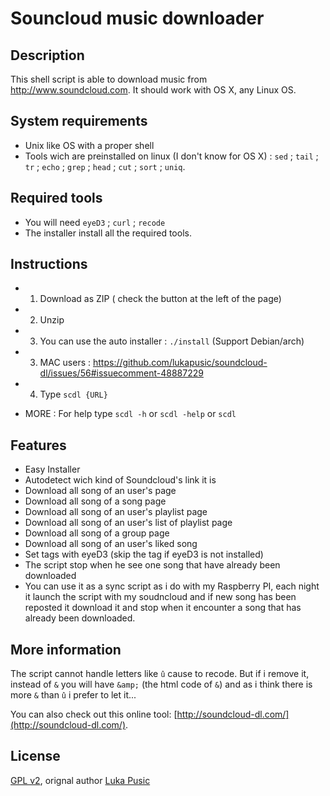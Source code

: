 Souncloud music downloader
==============

Description
--------------
This shell script is able to download music from http://www.soundcloud.com.
It should work with OS X, any Linux OS.

System requirements
--------------
* Unix like OS with a proper shell
* Tools wich are preinstalled on linux (I don't know  for OS X) : `sed` ; `tail` ; `tr` ; `echo` ; `grep` ; `head` ; `cut` ; `sort` ; `uniq`.


Required tools
--------------
* You will need `eyeD3` ; `curl` ; `recode`
* The installer install all the required tools.


Instructions
--------------
* 1) Download as ZIP ( check the button at the left of the page)
* 2) Unzip
* 3) You can use the auto installer : `./install` (Support Debian/arch)
* 3) MAC users : https://github.com/lukapusic/soundcloud-dl/issues/56#issuecomment-48887229
* 4) Type `scdl {URL}`

* MORE : For help type `scdl -h` or `scdl -help` or `scdl`


Features
--------------
* Easy Installer
* Autodetect wich kind of Soundcloud's link it is
* Download all song of an user's page
* Download all song of a song page
* Download all song of an user's playlist page
* Download all song of an user's list of playlist page
* Download all song of a group page
* Download all song of an user's liked song
* Set tags with eyeD3 (skip the tag if eyeD3 is not installed)
* The script stop when he see one song that have already been downloaded
* You can use it as a sync script as i do with my Raspberry PI, each night it launch the script with my soudncloud and if new song has been reposted it download it and stop when it encounter a song that has already been downloaded.


More information
--------------
The script cannot handle letters like `û` cause to recode. But if i remove it, instead of `&` you will have `&amp;` (the html code of `&`) and as i think there is more `&` than `û` i prefer to let it...

You can also check out this online tool: [http://soundcloud-dl.com/](http://soundcloud-dl.com/).


License
--------------
[GPL v2](https://www.gnu.org/licenses/gpl-2.0.txt), orignal author [Luka Pusic](http://pusic.si)
